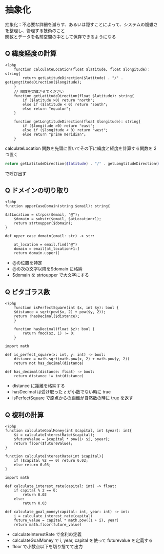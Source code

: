 # 抽象化

抽象化：不必要な詳細を減らす、あるいは隠すことによって、システムの複雑さを整理し、管理する技術のこと<br>
関数とデータを名前空間の中として保存できるようになる

## Q 緯度経度の計算

```php:
<?php
    function calculateLocation(float $latitude, float $longitude): string{
        return getLatitudeDirection($latitude) . "/" . getLongtitudeDirection($longitude);
    }
    // 関数を完成させてください
    function getLatitudeDirection(float $latitude): string{
        if ($latitude >0) return "north";
        else if ($latitude < 0) return "south";
        else return "equator";
    }

    function getLongtitudeDirection(float $longitude): string{
        if ($longitude >0) return "east";
        else if ($longitude < 0) return "west";
        else return "prime meridian";
    }
```

calculateLocation 関数を先頭に置いてその下に緯度と経度を計算する関数を 2 つ置く<br>

```php
return getLatitudeDirection($latitude) . "/" . getLongtitudeDirection($longitude);
```

で呼び出す

## Q ドメインの切り取り

```php:php
<?php
function upperCaseDomain(string $email): string{

$atLocation = strpos($email, "@");
    $domain = substr($email, $atLocation+1);
    return strtoupper($domain);
}
```

```python:python
def upper_case_domain(email: str) -> str:

    at_location = email.find("@")
    domain = email[at_location+1:]
    return domain.upper()
```

- @の位置を特定
- @の次の文字以降を$domain に格納
- $domain を strtoupper で大文字にする

## Q ピタゴラス数

```php:
<?php
    function isPerfectSquare(int $x, int $y): bool {
    $distance = sqrt(pow($x, 2) + pow($y, 2));
    return !hasDecimal($distance);
    }

    function hasDecimal(float $z): bool {
        return fmod($z, 1) != 0;
    }

```

```python:python
import math

def is_perfect_square(x: int, y: int) -> bool:
    distance = math.sqrt(math.pow(x, 2) + math.pow(y, 2))
    return not has_decimal(distance)

def has_decimal(distance: float) -> bool:
    return distance != int(distance)

```

- distance に距離を格納する
- hasDecimal は受け取った z が小数でない時に true
- isPerfectSquare で原点からの距離が自然数の時に true を返す

## Q 複利の計算

```php:php
<?php
function calculateGoalMoney(int $capital, int $year): int{
    $i = calculateInterestRate($capital);
    $futureValue = $capital * pow(1+ $i, $year);
    return floor($futureValue);
}

function calculateInterestRate(int $capital){
    if ($capital %2 == 0) return 0.02;
    else return 0.03;
}
```

```python:python
import math

def calculate_interest_rate(capital: int) -> float:
    if capital % 2 == 0:
        return 0.02
    else:
        return 0.03

def calculate_goal_money(capital: int, year: int) -> int:
    i = calculate_interest_rate(capital)
    future_value = capital * math.pow((1 + i), year)
    return math.floor(future_value)
```

- calculateInterestRate で金利の定義
- calculateGoalMoney で i, year, capital を使って futurevalue を定義する
- floor で小数点以下を切り捨てて出力
